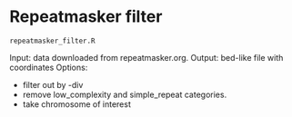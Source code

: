 # Repeatmasker filter
```
repeatmasker_filter.R
```
Input: data downloaded from repeatmasker.org. 
Output: bed-like file with coordinates
Options: 
* filter out by -div
* remove low_complexity and simple_repeat categories.
* take chromosome of interest
